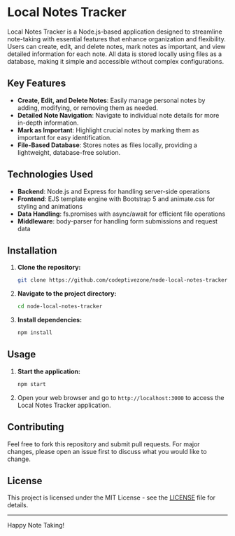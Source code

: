# Local Notes Tracker

Local Notes Tracker is a Node.js-based application designed to streamline note-taking with essential features that enhance organization and flexibility. Users can create, edit, and delete notes, mark notes as important, and view detailed information for each note. All data is stored locally using files as a database, making it simple and accessible without complex configurations.

## Key Features

- **Create, Edit, and Delete Notes**: Easily manage personal notes by adding, modifying, or removing them as needed.
- **Detailed Note Navigation**: Navigate to individual note details for more in-depth information.
- **Mark as Important**: Highlight crucial notes by marking them as important for easy identification.
- **File-Based Database**: Stores notes as files locally, providing a lightweight, database-free solution.

## Technologies Used

- **Backend**: Node.js and Express for handling server-side operations
- **Frontend**: EJS template engine with Bootstrap 5 and animate.css for styling and animations
- **Data Handling**: fs.promises with async/await for efficient file operations
- **Middleware**: body-parser for handling form submissions and request data

## Installation

1. **Clone the repository:**

   ```bash
   git clone https://github.com/codeptivezone/node-local-notes-tracker.git
   ```

2. **Navigate to the project directory:**

   ```bash
   cd node-local-notes-tracker
   ```

3. **Install dependencies:**
   ```bash
   npm install
   ```

## Usage

1. **Start the application:**

   ```bash
   npm start
   ```

2. Open your web browser and go to `http://localhost:3000` to access the Local Notes Tracker application.

## Contributing

Feel free to fork this repository and submit pull requests. For major changes, please open an issue first to discuss what you would like to change.

## License

This project is licensed under the MIT License - see the [LICENSE](LICENSE) file for details.

---

Happy Note Taking!
